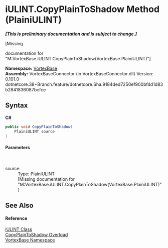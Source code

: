 # iULINT.CopyPlainToShadow Method (PlainiULINT)
 _**\[This is preliminary documentation and is subject to change.\]**_

\[Missing <summary> documentation for "M:VortexBase.iULINT.CopyPlainToShadow(VortexBase.PlainiULINT)"\]

**Namespace:**&nbsp;<a href="N_VortexBase.md">VortexBase</a><br />**Assembly:**&nbsp;VortexBaseConnector (in VortexBaseConnector.dll) Version: 0.101.0-dotnetcore.38+Branch.feature/dotnetcore.Sha.9184ded7250ef900bfdd1d83b2841836087bcfce

## Syntax

**C#**<br />
``` C#
public void CopyPlainToShadow(
	PlainiULINT source
)
```


#### Parameters
&nbsp;<dl><dt>source</dt><dd>Type: PlainiULINT<br />\[Missing <param name="source"/> documentation for "M:VortexBase.iULINT.CopyPlainToShadow(VortexBase.PlainiULINT)"\]</dd></dl>

## See Also


#### Reference
<a href="T_VortexBase_iULINT.md">iULINT Class</a><br /><a href="Overload_VortexBase_iULINT_CopyPlainToShadow.md">CopyPlainToShadow Overload</a><br /><a href="N_VortexBase.md">VortexBase Namespace</a><br />